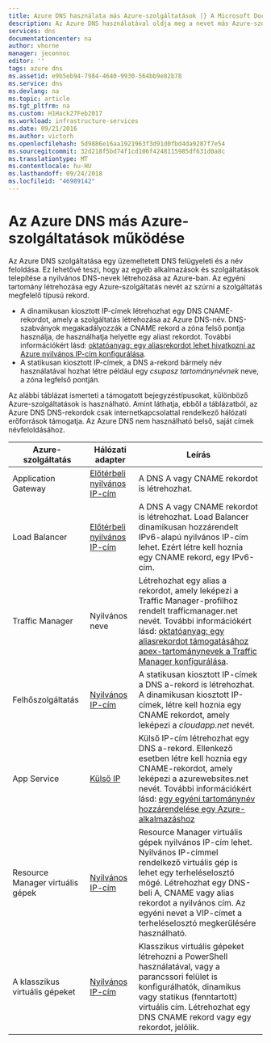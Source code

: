 ```yaml
---
title: Azure DNS használata más Azure-szolgáltatások |} A Microsoft Docs
description: Az Azure DNS használatával oldja meg a nevet más Azure-szolgáltatások ismertetése
services: dns
documentationcenter: na
author: vhorne
manager: jeconnoc
editor: ''
tags: azure dns
ms.assetid: e9b5eb94-7984-4640-9930-564bb9e82b78
ms.service: dns
ms.devlang: na
ms.topic: article
ms.tgt_pltfrm: na
ms.custom: H1Hack27Feb2017
ms.workload: infrastructure-services
ms.date: 09/21/2016
ms.author: victorh
ms.openlocfilehash: 5d9886e16aa1921963f3d91d0fbd4da9287f7e54
ms.sourcegitcommit: 32d218f5bd74f1cd106f4248115985df631d0a8c
ms.translationtype: MT
ms.contentlocale: hu-HU
ms.lasthandoff: 09/24/2018
ms.locfileid: "46989142"
---
```

# <a name="how-azure-dns-works-with-other-azure-services"></a>Az Azure DNS más Azure-szolgáltatások működése

Az Azure DNS szolgáltatása egy üzemeltetett DNS felügyeleti és a név feloldása. Ez lehetővé teszi, hogy az egyéb alkalmazások és szolgáltatások telepítése a nyilvános DNS-nevek létrehozása az Azure-ban. Az egyéni tartomány létrehozása egy Azure-szolgáltatás nevét az szúrni a szolgáltatás megfelelő típusú rekord.

* A dinamikusan kiosztott IP-címek létrehozhat egy DNS CNAME-rekordot, amely a szolgáltatás létrehozása az Azure DNS-név. DNS-szabványok megakadályozzák a CNAME rekord a zóna felső pontja használja, de használhatja helyette egy aliast rekordot. További információkért lásd: [oktatóanyag: egy aliasrekordot lehet hivatkozni az Azure nyilvános IP-cím konfigurálása](tutorial-alias-pip.md).
* A statikusan kiosztott IP-címek, a DNS a-rekord bármely név használatával hozhat létre például egy *csupasz tartománynévnek* neve, a zóna legfelső pontján.

Az alábbi táblázat ismerteti a támogatott bejegyzéstípusokat, különböző Azure-szolgáltatások is használható. Amint láthatja, ebből a táblázatból, az Azure DNS DNS-rekordok csak internetkapcsolattal rendelkező hálózati erőforrások támogatja. Az Azure DNS nem használható belső, saját címek névfeloldásához.

| Azure-szolgáltatás | Hálózati adapter | Leírás |
| --- | --- | --- |
| Application Gateway |[Előtérbeli nyilvános IP-cím](dns-custom-domain.md#public-ip-address) |A DNS A vagy CNAME rekordot is létrehozhat. |
| Load Balancer |[Előtérbeli nyilvános IP-cím](dns-custom-domain.md#public-ip-address)  |A DNS A vagy CNAME rekordot is létrehozhat. Load Balancer dinamikusan hozzárendelt IPv6-alapú nyilvános IP-cím lehet. Ezért létre kell hoznia egy CNAME rekord, egy IPv6-cím. |
| Traffic Manager |Nyilvános neve |Létrehozhat egy alias a rekordot, amely leképezi a Traffic Manager-profilhoz rendelt trafficmanager.net nevét. További információkért lásd: [oktatóanyag: egy aliasrekordot támogatásához apex-tartománynevek a Traffic Manager konfigurálása](tutorial-alias-tm.md). |
| Felhőszolgáltatás |[Nyilvános IP-cím](dns-custom-domain.md#public-ip-address) |A statikusan kiosztott IP-címek a DNS a-rekord is létrehozhat. A dinamikusan kiosztott IP-címek, létre kell hoznia egy CNAME rekordot, amely leképezi a *cloudapp.net* nevét.|
| App Service | [Külső IP](dns-custom-domain.md#app-service-web-apps) |Külső IP-cím létrehozhat egy DNS a-rekord. Ellenkező esetben létre kell hoznia egy CNAME-rekordot, amely leképezi a azurewebsites.net nevét. További információkért lásd: [egy egyéni tartománynév hozzárendelése egy Azure-alkalmazáshoz](../app-service/app-service-web-tutorial-custom-domain.md) |
| Resource Manager virtuális gépek |[Nyilvános IP-cím](dns-custom-domain.md#public-ip-address) |Resource Manager virtuális gépek nyilvános IP-cím lehet. Nyilvános IP-címmel rendelkező virtuális gép is lehet egy terheléselosztó mögé. Létrehozhat egy DNS-beli A, CNAME vagy alias rekordot a nyilvános cím. Az egyéni nevet a VIP-címet a terheléselosztó megkerülésére használható. |
| A klasszikus virtuális gépeket |[Nyilvános IP-cím](dns-custom-domain.md#public-ip-address) |Klasszikus virtuális gépeket létrehozni a PowerShell használatával, vagy a parancssori felület is konfigurálhatók, dinamikus vagy statikus (fenntartott) virtuális cím. Létrehozhat egy DNS CNAME rekord vagy egy rekordot, jelölik. |
